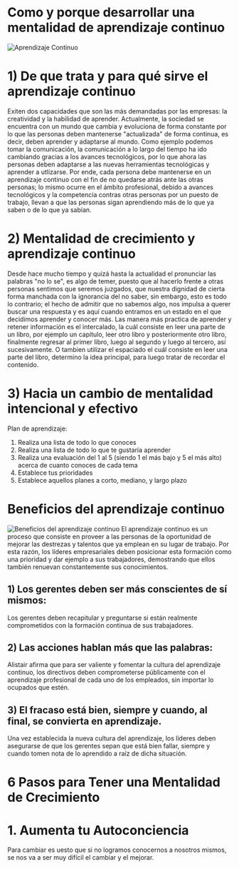 Como y porque desarrollar una mentalidad de aprendizaje continuo
================================================================

![Aprendizaje Continuo](https://pabloaracil.es/wp-content/uploads/2018/05/aprendizaje-continuo.png)

# 1) De que trata y para qué sirve el aprendizaje continuo
Exiten dos capacidades que son las más demandadas por las empresas: la creatividad y la habilidad de aprender.
Actualmente, la sociedad se encuentra con un mundo que cambia y evoluciona de forma constante por lo que las
personas deben mantenerse "actualizada" de forma continua, es decir, deben aprender y adaptarse al mundo.
Como ejemplo podemos tomar la comunicación, la comunicación a lo largo del tiempo ha ido cambiando gracias a
los avances tecnológicos, por lo que ahora las personas deben adaptarse a las nuevas herramientas tecnológicas
y aprender a utlizarse. Por ende, cada persona debe mantenerse en un aprendizaje continuo con el fin de no
quedarse atrás ante las otras personas; lo mismo ocurre en el ámbito profesional, debido a avances tecnológicos
y la competencia contras otras personas por un puesto de trabajo, llevan a que las personas sigan aprendiendo más
de lo que ya saben o de lo que ya sabían.

# 2) Mentalidad de crecimiento y aprendizaje continuo
Desde hace mucho tiempo y quizá hasta la actualidad el pronunciar las palabras "no lo se", es algo de temer, puesto
que al hacerlo frente a otras personas sentimos que seremos juzgados, que nuestra dignidad de cierta forma
manchada con la ignorancia del no saber, sin embargo, esto es todo lo contrario; el hecho de admitir que no sabemos
algo, nos impulsa a querer buscar una respuesta y es aquí cuando entramos en un estado en el que decidimos 
aprender y conocer más. Las manera más practica de aprender y retener información es el intercalado, la cuál
consiste en leer una parte de un libro, por ejemplo un capítulo, leer otro libro y posteriormente otro libro,
finalmente regresar al primer libro, luego al segundo y luego al tercero, así sucesivamente. O tambien utilizar
el espaciado el cuál consiste en leer una parte del libro, determino la idea principal, para luego tratar de
recordar el contenido.

# 3) Hacia un cambio de mentalidad intencional y efectivo
Plan de aprendizaje:
1) Realiza una lista de todo lo que conoces
2) Realiza una lista de todo lo que te gustaría aprender
3) Realiza una evaluación del 1 al 5 (siendo 1 el más bajo y 5 el más alto) acerca de cuanto conoces de cada tema
4) Establece tus prioridades
5) Establece aquellos planes a corto, mediano, y largo plazo

# Beneficios del aprendizaje continuo
![Beneficios del aprendizaje continuo](https://www.hrconnect.cl/wp-content/uploads/2017/05/Captura-de-pantalla-2017-05-08-a-las-23.43.37-768x479.png)
El aprendizaje continuo es un proceso que consiste en proveer a las personas de la oportunidad de mejorar las destrezas y talentos que ya emplean en su lugar de trabajo. Por esta razón, los líderes empresariales deben posicionar esta formación como una prioridad y dar ejemplo a sus trabajadores, demostrando que ellos también renuevan constantemente sus conocimientos.

## 1) Los gerentes deben ser más conscientes de sí mismos:
Los gerentes deben recapitular y preguntarse si están realmente comprometidos con la formación continua de sus trabajadores. 

## 2) Las acciones hablan más que las palabras:
Alistair afirma que para ser valiente y fomentar la cultura del aprendizaje continuo, los directivos deben comprometerse públicamente con el aprendizaje profesional de cada uno de los empleados, sin importar lo ocupados que estén. 

## 3) El fracaso está bien, siempre y cuando, al final, se convierta en aprendizaje. 
Una vez establecida la nueva cultura del aprendizaje, los líderes deben asegurarse de que los gerentes sepan que está bien fallar, siempre y cuando tomen nota de lo aprendido a raíz de dicha situación. 


# 6 Pasos para Tener una Mentalidad de Crecimiento

# 1. Aumenta tu Autoconciencia

Para cambiar es uesto que si no logramos conocernos a nosotros mismos, se nos va a ser muy difícil el cambiar y el mejorar.
